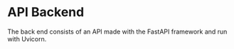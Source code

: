# API Backend

The back end consists of an API made with the FastAPI framework and run with Uvicorn.
